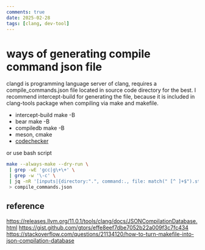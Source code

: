 ```yaml
---
comments: true
date: 2025-02-28
tags: [clang, dev-tool]
---
```


# ways of generating compile command json file
clangd is programming language server of clang, requires a compile_commands.json file located in source code directory for the best. I recommend intercept-build for generating the file, because it is included in clang-tools package when compiling via make and makefile.

* intercept-build make -B
* bear make -B
* compiledb make -B
* meson, cmake
* [codechecker](https://github.com/Ericsson/codechecker/#Install-guide)

or use bash script
```sh
make --always-make --dry-run \
 | grep -wE 'gcc|g\+\+' \
 | grep -w '\-c' \
 | jq -nR '[inputs|{directory:".", command:., file: match(" [^ ]+$").string[1:]}]' \
 > compile_commands.json
```


## reference
https://releases.llvm.org/11.0.1/tools/clang/docs/JSONCompilationDatabase.html
https://gist.github.com/gtors/effe8eef7dbe7052b22a009f3c7fc434
https://stackoverflow.com/questions/21134120/how-to-turn-makefile-into-json-compilation-database